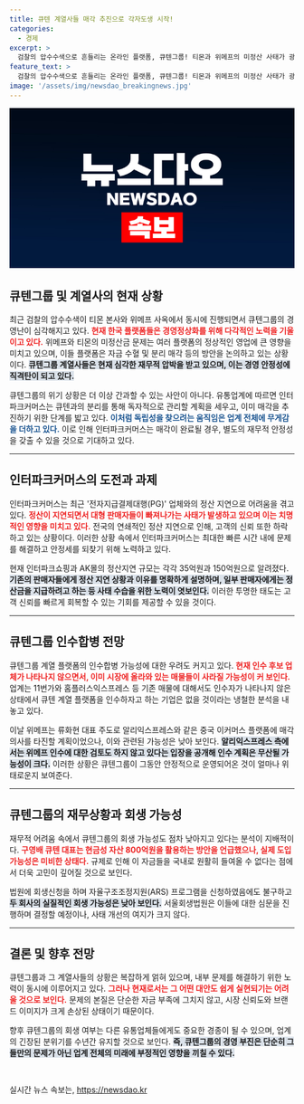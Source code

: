 ```yaml
---
title: 큐텐 계열사들 매각 추진으로 각자도생 시작!
categories:
  - 경제
excerpt: >
  검찰의 압수수색으로 흔들리는 온라인 플랫폼, 큐텐그룹! 티몬과 위메프의 미정산 사태가 광범위하게 영향 미치며, 인터파크커머스가 독자경영을 추진 중입니다. 인수합병의 불확실성 속, 기업의 회생 가능성은 어디에? 클릭해서 그 이면을 들여다보세요!
feature_text: >
  검찰의 압수수색으로 흔들리는 온라인 플랫폼, 큐텐그룹! 티몬과 위메프의 미정산 사태가 광범위하게 영향 미치며, 인터파크커머스가 독자경영을 추진 중입니다. 인수합병의 불확실성 속, 기업의 회생 가능성은 어디에? 클릭해서 그 이면을 들여다보세요!
image: '/assets/img/newsdao_breakingnews.jpg'
---
```


<p><img src="/assets/img/newsdao_breakingnews.jpg" alt="cryptoinkorea 속보" /></p>

<h2 data-ke-size="size26">큐텐그룹 및 계열사의 현재 상황</h2>

<p data-ke-size="size16">최근 검찰의 압수수색이 티몬 본사와 위메프 사옥에서 동시에 진행되면서 큐텐그룹의 경영난이 심각해지고 있다. <b><span style="color: #ee2323;">현재 한국 플랫폼들은 경영정상화를 위해 다각적인 노력을 기울이고 있다.</span></b> 위메프와 티몬의 미정산금 문제는 여러 플랫폼의 정상적인 영업에 큰 영향을 미치고 있으며, 이들 플랫폼은 자금 수혈 및 분리 매각 등의 방안을 논의하고 있는 상황이다. <b><span style="background-color: #21538527;">큐텐그룹 계열사들은 현재 심각한 재무적 압박을 받고 있으며, 이는 경영 안정성에 직격탄이 되고 있다.</span></b></p>

<p data-ke-size="size16">큐텐그룹의 위기 상황은 더 이상 간과할 수 있는 사안이 아니다. 유통업계에 따르면 인터파크커머스는 큐텐과의 분리를 통해 독자적으로 관리할 계획을 세우고, 이미 매각을 추진하기 위한 단계를 밟고 있다. <b><span style="color: #1a5490;">이처럼 독립성을 찾으려는 움직임은 업계 전체에 무게감을 더하고 있다.</span></b> 이로 인해 인터파크커머스는 매각이 완료될 경우, 별도의 재무적 안정성을 갖출 수 있을 것으로 기대하고 있다.</p>

<hr>

<h2 data-ke-size="size26">인터파크커머스의 도전과 과제</h2>

<p data-ke-size="size16">인터파크커머스는 최근 '전자지급결제대행(PG)' 업체와의 정산 지연으로 어려움을 겪고 있다. <b><span style="color: #ee2323;">정산이 지연되면서 대형 판매자들이 빠져나가는 사태가 발생하고 있으며 이는 치명적인 영향을 미치고 있다.</span></b> 전국의 연쇄적인 정산 지연으로 인해, 고객의 신뢰 또한 하락하고 있는 상황이다. 이러한 상황 속에서 인터파크커머스는 최대한 빠른 시간 내에 문제를 해결하고 안정세를 되찾기 위해 노력하고 있다.</p>

<p data-ke-size="size16">현재 인터파크쇼핑과 AK몰의 정산지연 규모는 각각 35억원과 150억원으로 알려졌다. <b><span style="background-color: #21538527;">기존의 판매자들에게 정산 지연 상황과 이유를 명확하게 설명하며, 일부 판매자에게는 정산금을 지급하려고 하는 등 사태 수습을 위한 노력이 엿보인다.</span></b> 이러한 투명한 태도는 고객 신뢰를 빠르게 회복할 수 있는 기회를 제공할 수 있을 것이다.</p>

<hr>

<h2 data-ke-size="size26">큐텐그룹 인수합병 전망</h2>

<p data-ke-size="size16">큐텐그룹 계열 플랫폼의 인수합병 가능성에 대한 우려도 커지고 있다. <b><span style="color: #ee2323;">현재 인수 후보 업체가 나타나지 않으면서, 이미 시장에 올라와 있는 매물들이 사라질 가능성이 커 보인다.</span></b> 업계는 11번가와 홈플러스익스프레스 등 기존 매물에 대해서도 인수자가 나타나지 않은 상태에서 큐텐 계열 플랫폼을 인수하자고 하는 기업은 없을 것이라는 냉철한 분석을 내놓고 있다.</p>

<p data-ke-size="size16">이날 위메프는 류화현 대표 주도로 알리익스프레스와 같은 중국 이커머스 플랫폼에 매각 의사를 타진할 계획이었으나, 이와 관련된 가능성은 낮아 보인다. <b><span style="background-color: #21538527;">알리익스프레스 측에서는 위메프 인수에 대한 검토도 하지 않고 있다는 입장을 공개해 인수 계획은 무산될 가능성이 크다.</span></b> 이러한 상황은 큐텐그룹이 그동안 안정적으로 운영되어온 것이 얼마나 위태로운지 보여준다.</p>

<hr>

<h2 data-ke-size="size26">큐텐그룹의 재무상황과 회생 가능성</h2>

<p data-ke-size="size16">재무적 어려움 속에서 큐텐그룹의 회생 가능성도 점차 낮아지고 있다는 분석이 지배적이다. <b><span style="color: #ee2323;">구영배 큐텐 대표는 현금성 자산 800억원을 활용하는 방안을 언급했으나, 실제 도입 가능성은 미비한 상태다.</span></b> 규제로 인해 이 자금들을 국내로 원활히 들여올 수 없다는 점에서 더욱 고민이 깊어질 것으로 보인다.</p>

<p data-ke-size="size16">법원에 회생신청을 하며 자율구조조정지원(ARS) 프로그램을 신청하였음에도 불구하고 <b><span style="background-color: #21538527;">두 회사의 실질적인 회생 가능성은 낮아 보인다.</span></b> 서울회생법원은 이들에 대한 심문을 진행하며 결정할 예정이나, 사태 개선의 여지가 크지 않다.</p>

<hr>

<h2 data-ke-size="size26">결론 및 향후 전망</h2>

<p data-ke-size="size16">큐텐그룹과 그 계열사들의 상황은 복잡하게 얽혀 있으며, 내부 문제를 해결하기 위한 노력이 동시에 이루어지고 있다. <b><span style="color: #ee2323;">그러나 현재로서는 그 어떤 대안도 쉽게 실현되기는 어려울 것으로 보인다.</span></b> 문제의 본질은 단순한 자금 부족에 그치지 않고, 시장 신뢰도와 브랜드 이미지가 크게 손상된 상태이기 때문이다.</p>

<p data-ke-size="size16">향후 큐텐그룹의 회생 여부는 다른 유통업체들에게도 중요한 경종이 될 수 있으며, 업계의 긴장된 분위기를 수년간 유지할 것으로 보인다. <b><span style="background-color: #21538527;">즉, 큐텐그룹의 경영 부진은 단순히 그들만의 문제가 아닌 업계 전체의 미래에 부정적인 영향을 끼칠 수 있다.</span></b></p>

<p data-ke-size="size16">&nbsp;</p>
실시간 뉴스 속보는, <a href="https://newsdao.kr" rel="dofollow">https://newsdao.kr</a>


